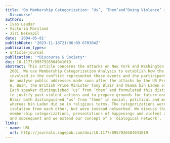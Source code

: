 ```yaml
---
title: 'On Membership Categorization: ‘Us’, ‘Them’and‘Doing Violence’ in Political
  Discourse'
authors:
- Ivan Leudar
- Victoria Marsland
- Jirí Nekvapil
date: '2004-05-01'
publishDate: '2023-11-18T21:06:09.670304Z'
publication_types:
- article-journal
publication: '*Discourse & Society*'
doi: 10.1177/0957926504041019
abstract: This article concerns the attacks on New York and Washington in September
  2001. We use Membership Categorization Analysis to establish how the key figures
  involved in the conflict represented these events and the participants in them.
  We analyse public addresses made soon after the attacks by the US President George
  W. Bush, the British Prime Minister Tony Blair and Osama bin Laden of Al Qaeda.
  Each speaker distinguished ‘us’ from ‘them’ and formulated this distinction so as
  to justify past violent actions and to prepare grounds for future ones. Bush and
  Blair both distinguished ‘us’ from ‘them’ in social, political and moral terms,
  whereas bin Laden did so in religious terms. The categorizations were not done in
  isolation from each other, but were instead networked. We discuss the relation between
  membership categorizations, presentations of happenings and violent actions, prior
  and subsequent and we extend our concept of a ‘dialogical network’.
links:
- name: URL
  url: http://journals.sagepub.com/doi/10.1177/0957926504041019
---
```

